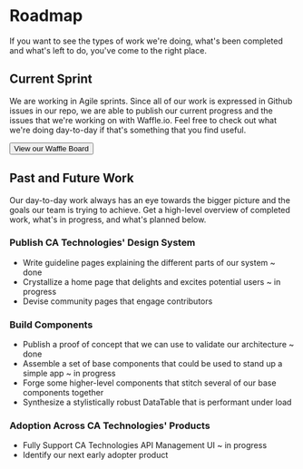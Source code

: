 # Roadmap

If you want to see the types of work we're doing, what's been completed and what's left to do, you've come to the right place.

## Current Sprint

We are working in Agile sprints. Since all of our work is expressed in Github issues in our repo, we are able to publish our current progress and the issues that we're working on with Waffle.io. Feel free to check out what we're doing day-to-day if that's something that you find useful.

<Button primary element='a' href='https://waffle.io/mineral-ui/mineral-ui'>View our Waffle Board</Button>

## Past and Future Work

Our day-to-day work always has an eye towards the bigger picture and the goals our team is trying to achieve. Get a high-level overview of completed work, what's in progress, and what's planned below.

### Publish CA Technologies' Design System

* Write guideline pages explaining the different parts of our system ~ done
* Crystallize a home page that delights and excites potential users ~ in progress
* Devise community pages that engage contributors

### Build Components

* Publish a proof of concept that we can use to validate our architecture ~ done
* Assemble a set of base components that could be used to stand up a simple app ~ in progress
* Forge some higher-level components that stitch several of our base components together
* Synthesize a stylistically robust DataTable that is performant under load

### Adoption Across CA Technologies' Products

* Fully Support CA Technologies API Management UI ~ in progress
* Identify our next early adopter product
